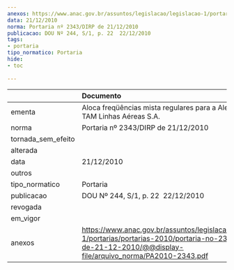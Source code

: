 ```yaml
---
anexos: https://www.anac.gov.br/assuntos/legislacao/legislacao-1/portarias/portarias-2010/portaria-no-2343-dirp-de-21-12-2010/@@display-file/arquivo_norma/PA2010-2343.pdf
data: 21/12/2010
norma: Portaria nº 2343/DIRP de 21/12/2010
publicacao: DOU Nº 244, S/1, p. 22  22/12/2010
tags:
- portaria
tipo_normatico: Portaria
hide: 
- toc 
 
---
```


|                    | Documento                                                                                                                                                          |
|:-------------------|:-------------------------------------------------------------------------------------------------------------------------------------------------------------------|
| ementa             | Aloca freqüências mista regulares para a Alemanha – TAM Linhas Aéreas S.A.                                                                                         |
| norma              | Portaria nº 2343/DIRP de 21/12/2010                                                                                                                                |
| tornada_sem_efeito |                                                                                                                                                                    |
| alterada           |                                                                                                                                                                    |
| data               | 21/12/2010                                                                                                                                                         |
| outros             |                                                                                                                                                                    |
| tipo_normatico     | Portaria                                                                                                                                                           |
| publicacao         | DOU Nº 244, S/1, p. 22  22/12/2010                                                                                                                                 |
| revogada           |                                                                                                                                                                    |
| em_vigor           |                                                                                                                                                                    |
| anexos             | https://www.anac.gov.br/assuntos/legislacao/legislacao-1/portarias/portarias-2010/portaria-no-2343-dirp-de-21-12-2010/@@display-file/arquivo_norma/PA2010-2343.pdf |